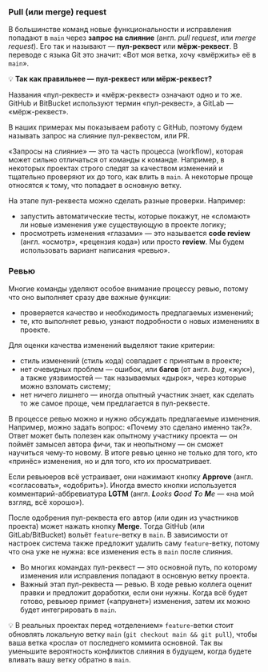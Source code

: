 ### Pull (или merge) request

В большинстве команд новые функциональности и исправления попадают в `main` через **запрос на слияние** (англ. _pull request_, или _merge request_). Его так и называют — **пул-реквест** или **мёрж-реквест**. В переводе с языка Git это значит: «Вот моя ветка, хочу «вмёржить» её в `main`».

💡 **Так как правильнее — пул-реквест или мёрж-реквест?**

Названия «пул-реквест» и «мёрж-реквест» означают одно и то же. GitHub и BitBucket используют термин «пул-реквест», а GitLab — «мёрж-реквест».

В наших примерах мы показываем работу с GitHub, поэтому будем называть запрос на слияние пул-реквестом, или PR.

«Запросы на слияние» — это та часть процесса (workflow), которая может сильно отличаться от команды к команде. Например, в некоторых проектах строго следят за качеством изменений и тщательно проверяют их до того, как влить в `main`. А некоторые проще относятся к тому, что попадает в основную ветку.

На этапе пул-реквеста можно сделать разные проверки. Например:

- запустить автоматические тесты, которые покажут, не «сломают» ли новые изменения уже существующую в проекте логику;
- просмотреть изменения «глазами» — это называется **code review** (англ. «осмотр», «рецензия кода») или просто **review**. Мы будем использовать вариант написания «ревью».

### Ревью

Многие команды уделяют особое внимание процессу ревью, потому что оно выполняет сразу две важные функции:

- проверяется качество и необходимость предлагаемых изменений;
- те, кто выполняет ревью, узнают подробности о новых изменениях в проекте.

Для оценки качества изменений выделяют такие критерии:

- стиль изменений (стиль кода) совпадает с принятым в проекте;
- нет очевидных проблем — ошибок, или **багов** (от англ. _bug_, «жук»), а также уязвимостей — так называемых «дырок», через которые можно взломать систему;
- нет ничего лишнего — иногда опытный участник знает, как сделать то же самое проще, чем предлагается в пул-реквесте.

В процессе ревью можно и нужно обсуждать предлагаемые изменения. Например, можно задать вопрос: «Почему это сделано именно так?». Ответ может быть полезен как опытному участнику проекта — он поймёт замысел автора фичи, так и неопытному — он сможет научиться чему-то новому. В итоге ревью ценно не только для того, кто «принёс» изменения, но и для того, кто их просматривает.

Если ревьюеров всё устраивает, они нажимают кнопку **Approve** (англ. «согласовать», «одобрить»). Иногда вместо кнопки используется комментарий-аббревиатура **LGTM** (англ. _**L**ooks **G**ood **T**o **M**e_ — «на мой взгляд, всё хорошо»).

После одобрения пул-реквеста его автор (или один из участников проекта) может нажать кнопку **Merge**. Тогда GitHub (или GitLab/BitBucket) вольёт `feature`-ветку в `main`. В зависимости от настроек система также предложит удалить саму `feature`-ветку, потому что она уже не нужна: все изменения есть в `main` после слияния.

- Во многих командах пул-реквест — это основной путь, по которому изменения или исправления попадают в основную ветку проекта.
- Важный этап пул-реквеста — ревью. В ходе ревью коллега оценит правки и предложит доработки, если они нужны. Когда всё будет готово, ревьюер примет («апрувнет») изменения, затем их можно будет интегрировать в `main`.


💡 В реальных проектах перед «отделением» `feature`-ветки стоит обновлять локальную ветку `main` (`git checkout main && git pull`), чтобы ваша ветка «росла» от последнего коммита основной. Так вы уменьшите вероятность конфликтов слияния в будущем, когда будете вливать вашу ветку обратно в `main`.